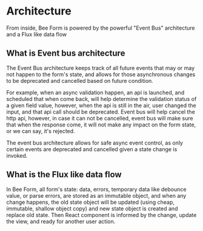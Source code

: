 # Architecture

From inside, Bee Form is powered by the powerful "Event Bus" architecture and a Flux like data flow

## What is Event bus architecture

The Event Bus architecture keeps track of all future events that may or may not happen to the form's state, and allows for those asynchronous changes to be deprecated and cancelled based on future condition.

For example, when an async validation happen, an api is launched, and scheduled that when come back, will help determine the validation status of a given field value, however, when the api is still in the air, user changed the input, and that api call should be deprecated. Event bus will help cancel the http api, however, in case it can not be cancelled, event bus will make sure that when the response come, it will not make any impact on the form state, or we can say, it's rejected.

The event bus architecture allows for safe async event control, as only certain events are deprecated and cancelled given a state change is invoked.

## What is the Flux like data flow

In Bee Form, all form's state: data, errors, temporary data like debounce value, or parse errors, are stored as an immutable object, and when any change happens, the old state object will be updated (using cheap, immutable, shallow object copy) and new state object is created and replace old state. Then React component is informed by the change, update the view, and ready for another user action.

